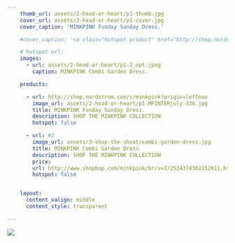 ```yaml
---
    thumb_url: assets/2-head-or-heart/p1-thumb.jpg
    cover_url: assets/2-head-or-heart/p1-cover.jpg
    cover_caption: 'MINKPINK Funday Sunday Dress.'

    #cover_caption: '<a class="hotspot product" href="http://shop.nordstrom.com/c/minkpink?origin=leftnav"> MINKPINK Funday Sunday Dress.</a>'

    # hotspot url:
    images:
      - url: assets/2-head-or-heart/p1-2_opt.jpeg
        caption: MINKPINK Combi Garden Dress.

    products:

      - url: http://shop.nordstrom.com/c/minkpink?origin=leftnav
        image_url: assets/2-head-or-heart/p1-MPINTERjuly-336.jpg
        title: MINKPINK Funday Sunday Dress.
        description: SHOP THE MINKPINK COLLECTION
        hotspot: false

      - url: #2
        image_url: assets/3-shop-the-shoot/combi-garden-dress.jpg
        title: MINKPINK Combi Garden Dress
        description: SHOP THE MINKPINK COLLECTION
        price:
        url: http://www.shopbop.com/minkpink/br/v=1/2534374302152011.htm#3
        hotspot: false


    layout:
      content_valign: middle
      content_style: transparent

---
```


<img src="assets/2-head-or-heart/p1-2_opt.jpeg" data-media-id="images:1">

